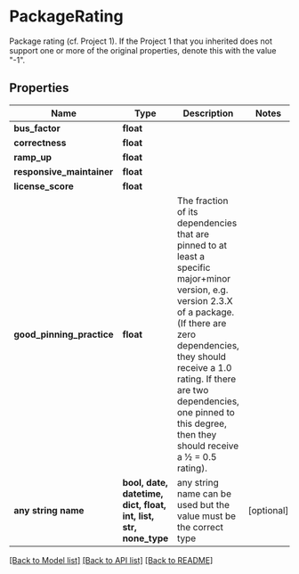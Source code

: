 # PackageRating

Package rating (cf. Project 1).  If the Project 1 that you inherited does not support one or more of the original properties, denote this with the value \"-1\".

## Properties
Name | Type | Description | Notes
------------ | ------------- | ------------- | -------------
**bus_factor** | **float** |  | 
**correctness** | **float** |  | 
**ramp_up** | **float** |  | 
**responsive_maintainer** | **float** |  | 
**license_score** | **float** |  | 
**good_pinning_practice** | **float** | The fraction of its dependencies that are pinned to at least a specific major+minor version, e.g. version 2.3.X of a package. (If there are zero dependencies, they should receive a 1.0 rating. If there are two dependencies, one pinned to this degree, then they should receive a ½ &#x3D; 0.5 rating). | 
**any string name** | **bool, date, datetime, dict, float, int, list, str, none_type** | any string name can be used but the value must be the correct type | [optional]

[[Back to Model list]](../README.md#documentation-for-models) [[Back to API list]](../README.md#documentation-for-api-endpoints) [[Back to README]](../README.md)


